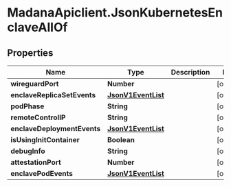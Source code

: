 # MadanaApiclient.JsonKubernetesEnclaveAllOf

## Properties

Name | Type | Description | Notes
------------ | ------------- | ------------- | -------------
**wireguardPort** | **Number** |  | [optional] 
**enclaveReplicaSetEvents** | [**JsonV1EventList**](JsonV1EventList.md) |  | [optional] 
**podPhase** | **String** |  | [optional] 
**remoteControlIP** | **String** |  | [optional] 
**enclaveDeploymentEvents** | [**JsonV1EventList**](JsonV1EventList.md) |  | [optional] 
**isUsingInitContainer** | **Boolean** |  | [optional] 
**debugInfo** | **String** |  | [optional] 
**attestationPort** | **Number** |  | [optional] 
**enclavePodEvents** | [**JsonV1EventList**](JsonV1EventList.md) |  | [optional] 


